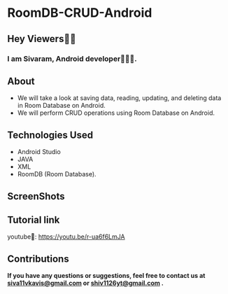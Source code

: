 # RoomDB-CRUD-Android

## Hey Viewers🙋‍♂️
### I am Sivaram, Android developer🧑‍💻📱.

## About
- We will take a look at saving data, reading, updating, and deleting data in Room Database on Android.
- We will perform CRUD operations using Room Database on Android. 

## Technologies Used
- Android Studio
- JAVA
- XML
- RoomDB (Room Database).

## ScreenShots


## Tutorial link
youtube🚀: https://youtu.be/r-ua6f6LmJA 

## Contributions
**If you have any questions or suggestions, feel free to contact us at siva11vkavis@gmail.com or shiv1126yt@gmail.com .**
